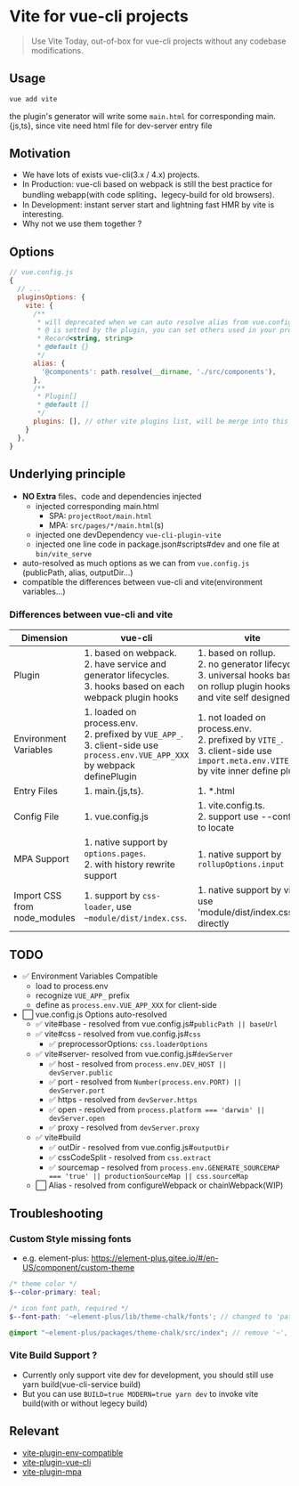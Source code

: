 # Vite for vue-cli projects

> Use Vite Today, out-of-box for vue-cli projects without any codebase modifications.

## Usage
```sh
vue add vite
```
the plugin\'s generator will write some `main.html` for corresponding main.{js,ts}, since vite need html file for dev-server entry file


## Motivation
- We have lots of exists vue-cli(3.x / 4.x) projects.
- In Production: vue-cli based on webpack is still the best practice for bundling webapp(with code spliting、legecy-build for old browsers).
- In Development: instant server start and lightning fast HMR by vite is interesting.
- Why not we use them together ?


## Options
```js
// vue.config.js
{
  // ...
  pluginsOptions: {
    vite: {
      /**
       * will deprecated when we can auto resolve alias from vue.config.js(WIP)
       * @ is setted by the plugin, you can set others used in your projects, like @components
       * Record<string, string>
       * @default {}
       */
      alias: {
        '@components': path.resolve(__dirname, './src/components'),
      },
      /**
       * Plugin[]
       * @default []
       */
      plugins: [], // other vite plugins list, will be merge into this plugin\'s underlying vite.config.ts
    }
  },
}
```


## Underlying principle
- **NO Extra** files、code and dependencies injected
    - injected corresponding main.html
        - SPA: `projectRoot/main.html`
        - MPA: `src/pages/*/main.html`(s)
    - injected one devDependency `vue-cli-plugin-vite`
    - injected one line code in package.json#scripts#dev and one file at `bin/vite_serve`
- auto-resolved as much options as we can from `vue.config.js` (publicPath, alias, outputDir...)
- compatible the differences between vue-cli and vite(environment variables...)


### Differences between vue-cli and vite

| Dimension                 |         vue-cli     |     vite           |
|---------------------------|---------------------|--------------------|
|     Plugin                | 1. based on webpack. <br />2. have service and generator lifecycles. <br />3. hooks based on each webpack plugin hooks | 1. based on rollup. <br />2. no generator lifecycle. <br />3. universal hooks based on rollup plugin hooks and vite self designed |
|     Environment Variables | 1. loaded on process.env. <br />2. prefixed by `VUE_APP_`. <br />3. client-side use `process.env.VUE_APP_XXX` by webpack definePlugin | 1. not loaded on process.env. <br />2. prefixed by `VITE_`. <br />3. client-side use `import.meta.env.VITE_XXX` by vite inner define plugin |
|     Entry Files           | 1. main.{js,ts}.    | 1. *.html          |
|     Config File           | 1. vue.config.js    | 1. vite.config.ts. <br />2. support use --config to locate |
|     MPA Support           | 1. native support by `options.pages`. <br />2. with history rewrite support | 1. native support by `rollupOptions.input` |
|     Import CSS from node_modules | 1. support by `css-loader`, use `~module/dist/index.css`. | 1. native support by vite, use 'module/dist/index.css' directly |


## TODO
- ✅ Environment Variables Compatible
    - load to process.env
    - recognize `VUE_APP_` prefix
    - define as `process.env.VUE_APP_XXX` for client-side
- ⬜️ vue.config.js Options auto-resolved
    - ✅ vite#base - resolved from vue.config.js#`publicPath || baseUrl`
    - ✅ vite#css - resolved from vue.config.js#`css`
        - ✅ preprocessorOptions: `css.loaderOptions`
    - ✅ vite#server- resolved from vue.config.js#`devServer`
        - ✅ host - resolved from `process.env.DEV_HOST || devServer.public`
        - ✅ port - resolved from `Number(process.env.PORT) || devServer.port`
        - ✅ https - resolved from `devServer.https`
        - ✅ open - resolved from `process.platform === 'darwin' || devServer.open`
        - ✅ proxy - resolved from `devServer.proxy`
    - ✅ vite#build
        - ✅ outDir - resolved from vue.config.js#`outputDir`
        - ✅ cssCodeSplit - resolved from `css.extract`
        - ✅ sourcemap - resolved from `process.env.GENERATE_SOURCEMAP === 'true' || productionSourceMap || css.sourceMap`
    - ⬜️ Alias - resolved from configureWebpack or chainWebpack(WIP)


## Troubleshooting

### Custom Style missing fonts
- e.g. element-plus: https://element-plus.gitee.io/#/en-US/component/custom-theme

```scss
/* theme color */
$--color-primary: teal;

/* icon font path, required */
$--font-path: '~element-plus/lib/theme-chalk/fonts'; // changed to 'path/to/node_modules/element-plus/lib/theme-chalk/fonts;'

@import "~element-plus/packages/theme-chalk/src/index"; // remove '~', css-loader support it
```

### Vite Build Support ?
- Currently only support vite dev for development, you should still use yarn build(vue-cli-service build)
- But you can use `BUILD=true MODERN=true yarn dev` to invoke vite build(with or without legecy build)


## Relevant
- [vite-plugin-env-compatible](https://github.com/IndexXuan/vite-plugin-env-compatible)
- [vite-plugin-vue-cli](https://github.com/IndexXuan/vite-plugin-vue-cli)
- [vite-plugin-mpa](https://github.com/IndexXuan/vite-plugin-mpa)
